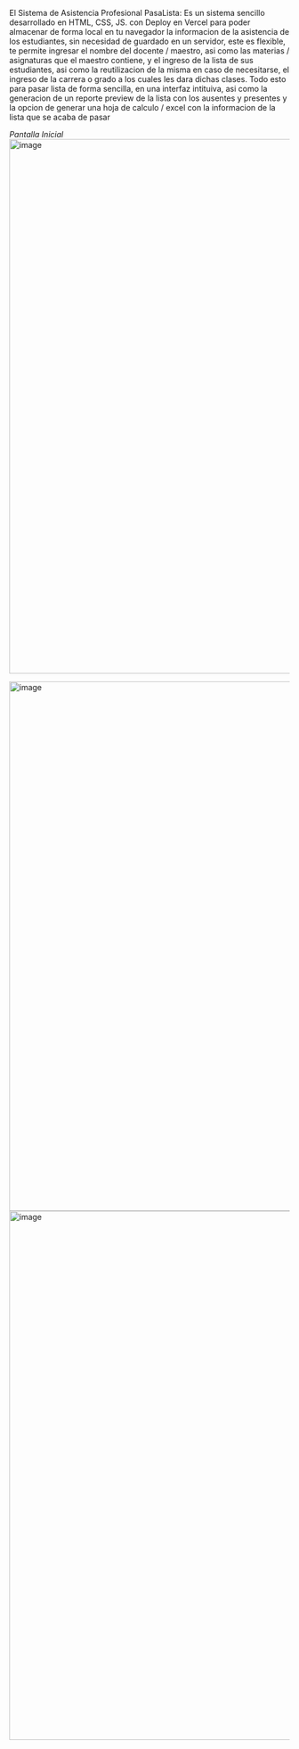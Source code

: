 El Sistema de Asistencia Profesional PasaLista: 
Es un sistema sencillo desarrollado en HTML, CSS, JS. con Deploy en Vercel para poder almacenar de forma local en tu navegador la informacion de la asistencia de los estudiantes, sin necesidad de guardado en un servidor, este es flexible,
te permite ingresar el nombre del docente / maestro, asi como las materias / asignaturas que el maestro contiene, y el ingreso de la lista de sus estudiantes, asi como la reutilizacion de la misma en caso de necesitarse, el ingreso de la carrera o grado
a los cuales les dara dichas clases. Todo esto para pasar lista de forma sencilla, en una interfaz intituiva, asi como la generacion de un reporte preview de la lista con los ausentes y presentes y la opcion de generar una hoja de calculo / excel
con la informacion de la lista que se acaba de pasar

*Pantalla Inicial*
<img width="1877" height="959" alt="image" src="https://github.com/user-attachments/assets/87fa3c19-877d-4705-a3ad-44fbe91a337f" />


<img width="1407" height="950" alt="image" src="https://github.com/user-attachments/assets/9281b70c-f788-44b4-8c14-0932badfc2fb" />


<img width="1352" height="949" alt="image" src="https://github.com/user-attachments/assets/7573b563-ec04-4040-8b9a-5c5e7711e430" />










